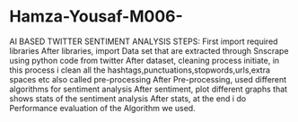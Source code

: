 # Hamza-Yousaf-M006-

AI BASED TWITTER SENTIMENT ANALYSIS 
STEPS:
First import required libraries
After libraries, import Data set that are extracted through Snscrape using python code from twitter
After dataset, cleaning process initiate, in this process i clean all the hashtags,punctuations,stopwords,urls,extra spaces etc also called pre-processing
After Pre-processing, used different algorithms for sentiment analysis
After sentiment, plot different graphs that shows stats of the sentiment analysis
After stats, at the end i do Performance evaluation of the Algorithm we used.

